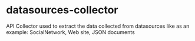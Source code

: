 # datasources-collector
API Collector used to extract the data collected from datasources like as an example: SocialNetwork, Web site, JSON documents 
